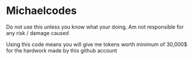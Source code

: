 # Michaelcodes

Do not use this unless you know what your doing, Am not responsible for any risk / damage caused

Using this code means you will give me tokens worth minimum of 30,000$ for the hardwork made by this github account
